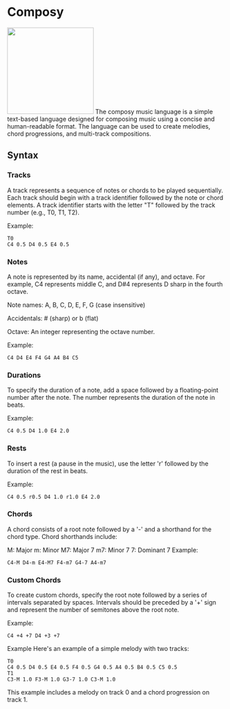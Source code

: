 


# Composy
<img src="https://user-images.githubusercontent.com/13378695/231195958-f28fdaab-4b1b-4782-8369-f44b9584d060.png"  width="200" height="200">
The composy music language is a simple text-based language designed for composing music using a concise and human-readable format. The language can be used to create melodies, chord progressions, and multi-track compositions.

## Syntax
### Tracks
A track represents a sequence of notes or chords to be played sequentially. Each track should begin with a track identifier followed by the note or chord elements. A track identifier starts with the letter "T" followed by the track number (e.g., T0, T1, T2).

Example:

```
T0
C4 0.5 D4 0.5 E4 0.5
```

### Notes
A note is represented by its name, accidental (if any), and octave. For example, C4 represents middle C, and D\#4 represents D sharp in the fourth octave.

Note names: A, B, C, D, E, F, G (case insensitive)

Accidentals: # (sharp) or b (flat)

Octave: An integer representing the octave number.

Example:

```
C4 D4 E4 F4 G4 A4 B4 C5
```

### Durations
To specify the duration of a note, add a space followed by a floating-point number after the note. The number represents the duration of the note in beats.

Example:

```
C4 0.5 D4 1.0 E4 2.0
```

### Rests
To insert a rest (a pause in the music), use the letter 'r' followed by the duration of the rest in beats.

Example:

```
C4 0.5 r0.5 D4 1.0 r1.0 E4 2.0
```
### Chords
A chord consists of a root note followed by a '-' and a shorthand for the chord type. Chord shorthands include:

M: Major
m: Minor
M7: Major 7
m7: Minor 7
7: Dominant 7
Example:

```
C4-M D4-m E4-M7 F4-m7 G4-7 A4-m7
```
### Custom Chords
To create custom chords, specify the root note followed by a series of intervals separated by spaces. Intervals should be preceded by a '+' sign and represent the number of semitones above the root note.

Example:

```
C4 +4 +7 D4 +3 +7
```
Example
Here's an example of a simple melody with two tracks:

```
T0
C4 0.5 D4 0.5 E4 0.5 F4 0.5 G4 0.5 A4 0.5 B4 0.5 C5 0.5
T1
C3-M 1.0 F3-M 1.0 G3-7 1.0 C3-M 1.0
```
This example includes a melody on track 0 and a chord progression on track 1.
